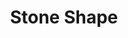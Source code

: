 ---
title: "Stone Shape"
index:
  - stone-shape
permalink: /spells/stone-shape/
tags:
  - Spell
  - 4th Level
  - Transmutation
available_for:
  - Cleric
  - Druid
  - Wizard
level: "4th Level"
school: "Transmutation"
range: "Touch"
comp:
  - V
  - S
  - M
material: "soft clay, to be crudely worked into the desired shape for the stone object."
description: |
  You touch a stone object of Medium size or smaller or a section of stone no more than 5 feet in any dimension and form it into any shape that suits your purpose. So, for example, you could shape a large rock into a weapon, idol, or coffer, or make a small passage through a wall, as long as the wall is less than 5 feet thick. You could also shape a stone door or its frame to seal the door shut. The object you create can have up to two hinges and a latch, but finer mechanical detail isn't possible.
excerpt: "You touch a stone object of Medium size or smaller or a section of stone no more than 5 feet in any dimension and form it into any shape that suits your purpose."
source: "Basic Rules"
---